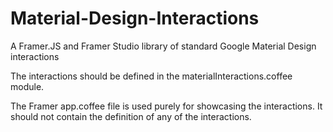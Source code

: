 # Material-Design-Interactions
A Framer.JS and Framer Studio library of standard Google Material Design interactions

The interactions should be defined in the materialInteractions.coffee module.

The Framer app.coffee file is used purely for showcasing the interactions. It should not contain the definition of any of the interactions.

